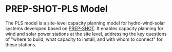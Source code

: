 # PREP-SHOT-PLS Model

The PLS model is a site-level capacity planning model for hydro-wind-solar systems developed based on [PREP-SHOT](https://github.com/PREP-NexT/PREP-SHOT). It enables capacity planning for wind and solar power stations at the site level, addressing the key questions of "where to build, what capacity to install, and with whom to connect" for these stations.
